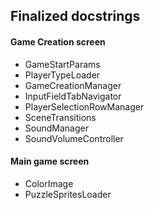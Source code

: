 ## Finalized docstrings

#### Game Creation screen

- GameStartParams
- PlayerTypeLoader
- GameCreationManager
- InputFieldTabNavigator
- PlayerSelectionRowManager
- SceneTransitions
- SoundManager
- SoundVolumeController

#### Main game screen

- ColorImage
- PuzzleSpritesLoader
